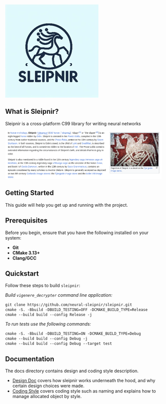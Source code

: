![sleipnir_logo.png](./docs/images/sleipnir_logo.png)

## What is Sleipnir?

Sleipnir is a cross-platform C99 library for writing neural networks

![sleipnir.png](./docs/images/sleipnir.png)

## Getting Started

This guide will help you get up and running with the project.

## Prerequisites

Before you begin, ensure that you have the following installed on your system:

- **Git**
- **CMake 3.13+**
- **Clang/GCC**

## Quickstart

Follow these steps to build `sleipnir`:

*Build `vigenere_decrypter` command line application:*
```shell
git clone https://github.com/neural-sleipnir/sleipnir.git
cmake -S. -Bbuild -DBUILD_TESTING=OFF -DCMAKE_BUILD_TYPE=Release
cmake --build build --config Release -j
```

*To run tests use the following commands:*
```shell
cmake -S. -Bbuild -DBUILD_TESTING=ON -DCMAKE_BUILD_TYPE=Debug
cmake --build build --config Debug -j
cmake --build build --config Debug --target test
```

## Documentation

The docs directory contains design and coding style description.

* [Design Doc](docs/design.md) covers how sleipnir works
  underneath the hood, and why certain design choices were made.
* [Coding Style](docs/coding-style.md) covers coding style such as naming and explains how to manage allocated object by style.
